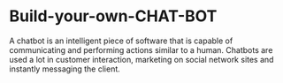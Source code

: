# Build-your-own-CHAT-BOT
A chatbot is an intelligent piece of software that is capable of communicating and performing actions similar to a human. Chatbots are used a lot in customer interaction, marketing on social network sites and instantly messaging the client. 
